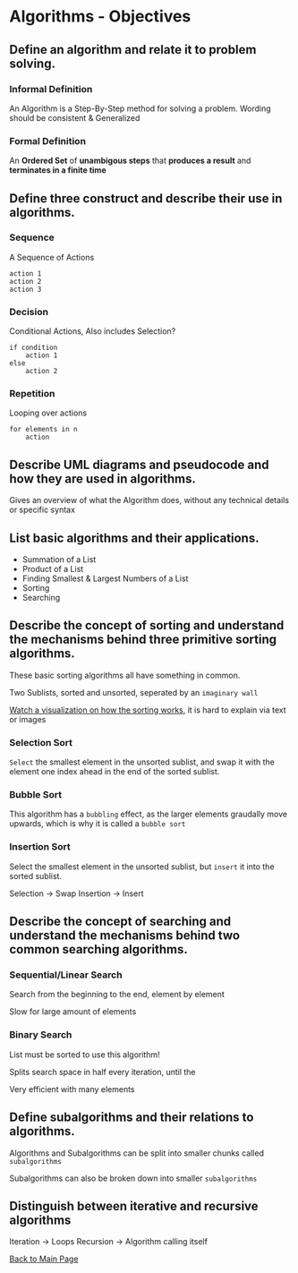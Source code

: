 # Algorithms - Objectives
## Define an algorithm and relate it to problem solving.
### Informal Definition
An Algorithm is a Step-By-Step method for solving a problem.
Wording should be consistent & Generalized
### Formal Definition
An **Ordered Set** of **unambigous steps** that **produces a result** and **terminates in a finite time**

## Define three construct and describe their use in algorithms.
### Sequence
A Sequence of Actions
```
action 1
action 2
action 3
```
### Decision
Conditional Actions, Also includes Selection?
```
if condition
	action 1
else 
	action 2
```
### Repetition
Looping over actions
```
for elements in n
	action
```


## Describe UML diagrams and pseudocode and how they are used in algorithms.
Gives an overview of what the Algorithm does, without any technical details or specific syntax

## List basic algorithms and their applications.
- Summation of a List
- Product of a List
- Finding Smallest & Largest Numbers of a List
- Sorting
- Searching
## Describe the concept of sorting and understand the mechanisms behind three primitive sorting algorithms.
These basic sorting algorithms all have something in common.

Two Sublists, sorted and unsorted, seperated by an `imaginary wall`

[Watch a visualization on how the sorting works](https://www.youtube.com/watch?v=kPRA0W1kECg), it is hard to explain via text or images

### Selection Sort
`Select` the smallest element in the unsorted sublist, and swap it with the element one index ahead in the end of the sorted sublist.

### Bubble Sort
This algorithm has a `bubbling` effect, as the larger elements graudally move upwards, which is why it is called a `bubble sort`

### Insertion Sort
Select the smallest element in the unsorted sublist, but `insert` it into the sorted sublist. 

Selection -> Swap
Insertion -> Insert

## Describe the concept of searching and understand the mechanisms behind two common searching algorithms.
### Sequential/Linear Search 
Search from the beginning to the end, element by element

Slow for large amount of elements

### Binary Search
List must be sorted to use this algorithm!

Splits search space in half every iteration, until the

Very efficient with many elements

## Define subalgorithms and their relations to algorithms.
Algorithms and Subalgorithms can be split into smaller chunks called `subalgorithms`

Subalgorithms can also be broken down into smaller `subalgorithms`

## Distinguish between iterative and recursive algorithms
Iteration -> Loops
Recursion -> Algorithm calling itself

[Back to Main Page](../README.md)
